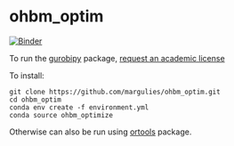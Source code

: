 # ohbm_optim

[![Binder](https://mybinder.org/badge_logo.svg)](https://mybinder.org/v2/gh/margulies/ohbm_optim/master?filepath=optimize_ohbm_symposia_spreadsheet_ortools.ipynb)

To run the [gurobipy](https://www.gurobi.com) package, [request an academic license](https://www.gurobi.com/downloads/end-user-license-agreement-academic/)

To install:

    git clone https://github.com/margulies/ohbm_optim.git
    cd ohbm_optim
    conda env create -f environment.yml
    conda source ohbm_optimize

Otherwise can also be run using [ortools](https://developers.google.com/optimization) package.
